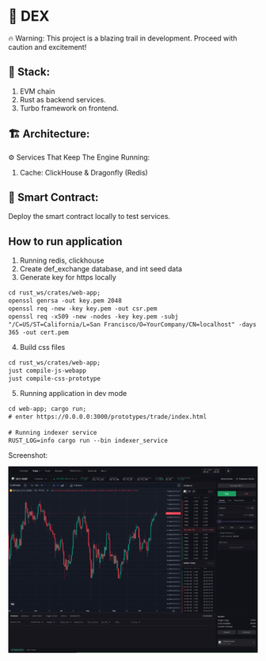 # 🚀 DEX
🔥 Warning: This project is a blazing trail in development. Proceed with caution and excitement!

## 🚀 Stack:
1. EVM chain
2. Rust as backend services.
3. Turbo framework on frontend.

## 🏗️ Architecture:
⚙️ Services That Keep The Engine Running:
1. Cache: ClickHouse & Dragonfly (Redis)

## 🧠 Smart Contract:
Deploy the smart contract locally to test services.

## How to run application
1. Running redis, clickhouse
2. Create def_exchange database, and int seed data
3. Generate key for https locally
```
cd rust_ws/crates/web-app; 
openssl genrsa -out key.pem 2048
openssl req -new -key key.pem -out csr.pem
openssl req -x509 -new -nodes -key key.pem -subj "/C=US/ST=California/L=San Francisco/O=YourCompany/CN=localhost" -days 365 -out cert.pem
```

4. Build css files
```
cd rust_ws/crates/web-app; 
just compile-js-webapp
just compile-css-prototype
```

5. Running application in dev mode
```
cd web-app; cargo run;
# enter https://0.0.0.0:3000/prototypes/trade/index.html

# Running indexer service
RUST_LOG=info cargo run --bin indexer_service
```

Screenshot:

![Screenshot](./static/trade.png)
